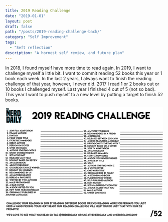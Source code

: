 ```yaml
---
title: 2019 Reading Challenge
date: "2019-01-01"
layout: post
draft: false
path: "/posts/2019-reading-challenge-back/"
category: "Self Improvement"
tags:
  - "Seft reflection"
description: "A hornest self review, and future plan"
---
```


In 2018, I found myself have more time to read again, In 2019, I want to challenge myself a little bit. I want to commit reading 52 books this year or 1 book each week.  In the last 2 years, I always want to finish the reading challenge of that year, however, I never did. 2017 I read 1 or 2 books out or 10 books I challenged myself. Last year I finished 4 out of 5 (not so bad). This year I want to push myself to a new level by putting a target to finish 52 books.


![Book Reading](./2019-Reading-Challenge.jpg)

